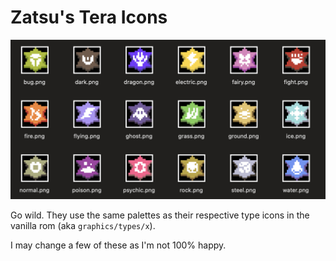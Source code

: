 # Zatsu's Tera Icons

![preview](preview.png)

Go wild. They use the same palettes as their respective type icons in the vanilla rom (aka `graphics/types/x`).

I may change a few of these as I'm not 100% happy.